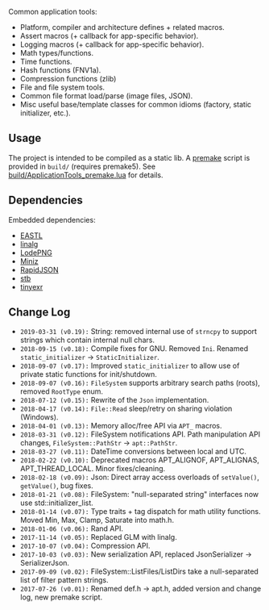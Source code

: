 Common application tools:

- Platform, compiler and architecture defines + related macros.
- Assert macros (+ callback for app-specific behavior).
- Logging macros (+ callback for app-specific behavior).
- Math types/functions.
- Time functions.
- Hash functions (FNV1a).
- Compression functions (zlib)
- File and file system tools.
- Common file format load/parse (image files, JSON).
- Misc useful base/template classes for common idioms (factory, static initializer, etc.).

## Usage ##
The project is intended to be compiled as a static lib. A [premake](https://premake.github.io/) script is provided in `build/` (requires premake5). See [build/ApplicationTools_premake.lua](build/ApplicationTools_premake.lua) for details.

## Dependencies ##
Embedded dependencies:

- [EASTL](https://github.com/electronicarts/EASTL)
- [linalg](https://github.com/john-chapman/linalg)
- [LodePNG](http://lodev.org/lodepng/)
- [Miniz](https://github.com/richgel999/miniz)
- [RapidJSON](http://rapidjson.org/)
- [stb](https://github.com/nothings/stb)
- [tinyexr](https://github.com/syoyo/tinyexr)

## Change Log ##
- `2019-03-31 (v0.19):` String: removed internal use of `strncpy` to support strings which contain internal null chars.
- `2018-09-15 (v0.18):` Compile fixes for GNU. Removed `Ini`. Renamed `static_initializer` -> `StaticInitializer`.
- `2018-09-07 (v0.17):` Improved `static_initializer` to allow use of private static functions for init/shutdown. 
- `2018-09-07 (v0.16):` `FileSystem` supports arbitrary search paths (roots), removed `RootType` enum.
- `2018-07-12 (v0.15):` Rewrite of the `Json` implementation.
- `2018-04-17 (v0.14):` `File::Read` sleep/retry on sharing violation (Windows).
- `2018-04-01 (v0.13):` Memory alloc/free API via `APT_` macros.
- `2018-03-31 (v0.12):` FileSystem notifications API. Path manipulation API changes, `FileSystem::PathStr` -> `apt::PathStr`.
- `2018-03-27 (v0.11):` DateTime conversions between local and UTC.
- `2018-02-22 (v0.10):` Deprecated macros APT_ALIGNOF, APT_ALIGNAS, APT_THREAD_LOCAL. Minor fixes/cleaning.
- `2018-02-18 (v0.09):` Json: Direct array access overloads of `setValue()`, `getValue()`, bug fixes.
- `2018-01-21 (v0.08):` FileSystem: "null-separated string" interfaces now use std::initializer_list.
- `2018-01-14 (v0.07):` Type traits + tag dispatch for math utility functions. Moved Min, Max, Clamp, Saturate into math.h.
- `2018-01-06 (v0.06):` Rand API.
- `2017-11-14 (v0.05):` Replaced GLM with linalg.
- `2017-10-07 (v0.04):` Compression API.
- `2017-10-03 (v0.03):` New serialization API, replaced JsonSerializer -> SerializerJson.
- `2017-09-09 (v0.02):` FileSystem::ListFiles/ListDirs take a null-separated list of filter pattern strings.
- `2017-07-26 (v0.01):` Renamed def.h -> apt.h, added version and change log, new premake script.
